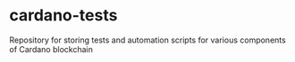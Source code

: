 # cardano-tests
Repository for storing tests and automation scripts for various components of Cardano blockchain
